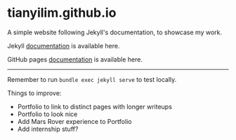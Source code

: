# tianyilim.github.io

A simple website following Jekyll's documentation, to showcase my work.

Jekyll [documentation](https://jekyllrb.com/docs) is available here.

GitHub pages [documentation](https://docs.github.com/en/pages) is available here.

---

Remember to run `bundle exec jekyll serve` to test locally.

Things to improve:
- Portfolio to link to distinct pages with longer writeups
- Portfolio to look nice
- Add Mars Rover experience to Portfolio
- Add internship stuff?